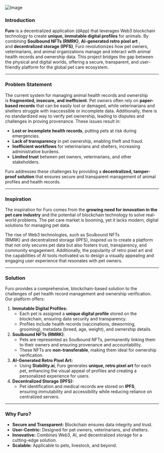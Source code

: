 ![Image](https://github.com/user-attachments/assets/ff67b0c6-8e16-4610-9d6d-e4a99684c899)
### **Introduction**

**Furo** is a decentralized application (dApp) that leverages Web3 blockchain technology to create **unique, immutable digital profiles** for animals. By combining **Soulbound NFTs (RMRK)**, **AI-generated retro pixel art** , and **decentralized storage (IPFS)**, Furo revolutionizes how pet owners, veterinarians, and animal organizations manage and interact with animal health records and ownership data. This project bridges the gap between the physical and digital worlds, offering a secure, transparent, and user-friendly platform for the global pet care ecosystem.

---

### **Problem Statement**

The current system for managing animal health records and ownership is **fragmented, insecure, and inefficient**. Pet owners often rely on **paper-based records** that can be easily lost or damaged, while veterinarians and shelters struggle with inaccessible or incomplete data. Additionally, there is no standardized way to verify pet ownership, leading to disputes and challenges in proving provenance. These issues result in:

- **Lost or incomplete health records**, putting pets at risk during emergencies.
- **Lack of transparency** in pet ownership, enabling theft and fraud.
- **Inefficient workflows** for veterinarians and shelters, increasing administrative burdens.
- **Limited trust** between pet owners, veterinarians, and other stakeholders.

Furo addresses these challenges by providing a **decentralized, tamper-proof solution** that ensures secure and transparent management of animal profiles and health records.

---

### **Inspiration**

The inspiration for Furo comes from the **growing need for innovation in the pet care industry** and the potential of blockchain technology to solve real-world problems. The pet care market is booming, yet it lacks modern, digital solutions for managing pet data.

The rise of Web3 technologies, such as Soulbound NFTs (RMRK) and decentralized storage (IPFS), inspired us to create a platform that not only secures pet data but also fosters trust, transparency, and community engagement. Additionally, the popularity of retro pixel art and the capabilities of AI tools motivated us to design a visually appealing and engaging user experience that resonates with pet owners.

---

### **Solution**

Furo provides a comprehensive, blockchain-based solution to the challenges of pet health record management and ownership verification. Our platform offers:

1. **Immutable Digital Profiles:**
    - Each pet is assigned a **unique digital profile** stored on the blockchain, ensuring data security and transparency.
    - Profiles include health records (vaccinations, deworming, grooming), metadata (breed, age, weight), and ownership details.
2. **Soulbound NFTs (RMRK)**:
    - Pets are represented as Soulbound NFTs, permanently linking them to their owners and ensuring provenance and accountability.
    - These NFTs are **non-transferable**, making them ideal for ownership verification.
3. **AI-Generated Retro Pixel Art:**
    - Using **Stability.ai**, Furo generates **unique, retro pixel art** for each pet, enhancing the visual appeal of profiles and creating a personalized experience for users.
4. **Decentralized Storage (IPFS):**
    - Pet identification and medical records are stored on **IPFS**, ensuring immutability and accessibility while reducing reliance on centralized servers.

---

### **Why Furo?**

- **Secure and Transparent:** Blockchain ensures data integrity and trust.
- **User-Centric:** Designed for pet owners, veterinarians, and shelters.
- **Innovative:** Combines Web3, AI, and decentralized storage for a cutting-edge solution.
- **Scalable:** Applicable to pets, livestock, and beyond.
